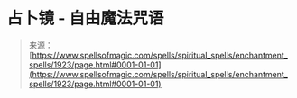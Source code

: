 <!--yml

category: 未分类

date: 2024-06-12 18:35:22

-->

# 占卜镜 - 自由魔法咒语

> 来源：[https://www.spellsofmagic.com/spells/spiritual_spells/enchantment_spells/1923/page.html#0001-01-01](https://www.spellsofmagic.com/spells/spiritual_spells/enchantment_spells/1923/page.html#0001-01-01)
